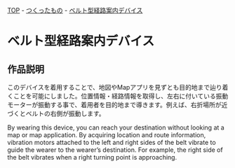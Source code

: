 [TOP](/index.html) - [つくったもの](/works.html) - [ベルト型経路案内デバイス](/works/route_guide_belt.html)

# ベルト型経路案内デバイス

## 作品説明

このデバイスを着用することで、地図やMapアプリを見ずとも目的地まで辿り着くことを可能にしました。位置情報・経路情報を取得し、左右に付いている振動モーターが振動する事で、着用者を目的地まで導きます。例えば、右折場所が近づくとベルトの右側が振動します。

By wearing this device, you can reach your destination without looking at a map or map application. By acquiring location and route information, vibration motors attached to the left and right sides of the belt vibrate to guide the wearer to the wearer’s destination. For example, the right side of the belt vibrates when a right turning point is approaching.